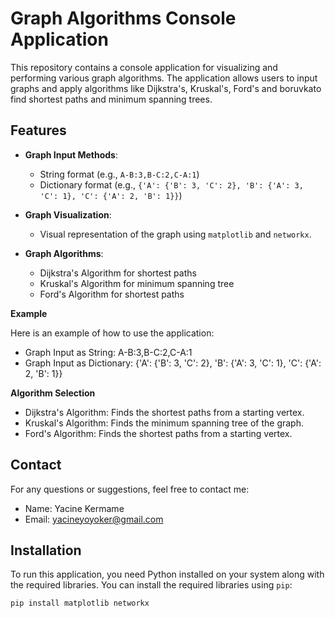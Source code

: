# Graph Algorithms Console Application

This repository contains a console application for visualizing and performing various graph algorithms. The application allows users to input graphs and apply algorithms like Dijkstra's, Kruskal's,  Ford's and boruvkato find shortest paths and minimum spanning trees.

## Features

- **Graph Input Methods**:
  - String format (e.g., `A-B:3,B-C:2,C-A:1`)
  - Dictionary format (e.g., `{'A': {'B': 3, 'C': 2}, 'B': {'A': 3, 'C': 1}, 'C': {'A': 2, 'B': 1}}`)

- **Graph Visualization**:
  - Visual representation of the graph using `matplotlib` and `networkx`.

- **Graph Algorithms**:
  - Dijkstra's Algorithm for shortest paths
  - Kruskal's Algorithm for minimum spanning tree
  - Ford's Algorithm for shortest paths

 **Example**

Here is an example of how to use the application:
  - Graph Input as String: A-B:3,B-C:2,C-A:1
  - Graph Input as Dictionary: {'A': {'B': 3, 'C': 2}, 'B': {'A': 3, 'C': 1}, 'C': {'A': 2, 'B': 1}}

**Algorithm Selection**
  - Dijkstra's Algorithm: Finds the shortest paths from a starting vertex.
  - Kruskal's Algorithm: Finds the minimum spanning tree of the graph.
  - Ford's Algorithm: Finds the shortest paths from a starting vertex.

## Contact

For any questions or suggestions, feel free to contact me:
  - Name: Yacine Kermame
  - Email: yacineyoyoker@gmail.com
## Installation

To run this application, you need Python installed on your system along with the required libraries. You can install the required libraries using `pip`:

```sh
pip install matplotlib networkx
  
